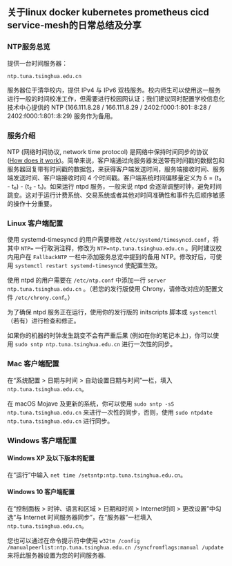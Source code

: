 ## 关于linux docker kubernetes prometheus cicd service-mesh的日常总结及分享



### NTP服务总览

提供一台时间服务器：

```
ntp.tuna.tsinghua.edu.cn
```

服务器位于清华校内，提供 IPv4 与 IPv6 双栈服务。校内师生可以使用这一服务进行一般的时间校准工作，但需要进行校园网认证；我们建议同时配置学校信息化技术中心提供的 NTP (166.111.8.28 / 166.111.8.29 / 2402:f000:1:801::8:28 / 2402:f000:1:801::8:29) 服务作为备用。

### 服务介绍

NTP (网络时间协议, network time protocol) 是网络中保持时间同步的协议 ([How does it work](http://www.ntp.org/ntpfaq/NTP-s-algo.htm))。简单来说，客户端通过向服务器发送带有时间戳的数据包和服务器回复带有时间戳的数据包，来获得客户端发送时间，服务端接收时间、服务端发送时间、客户端接收时间 4 个时间戳。客户端系统时间偏移量定义为 δ = (t₃ - t₀) - (t₂ - t₁)。如果运行 ntpd 服务，一般来说 ntpd 会逐渐调整时钟，避免时间跳变。这对于运行计费系统、交易系统或者其他对时间准确性和事件先后顺序敏感的操作十分重要。

### Linux 客户端配置

使用 systemd-timesyncd 的用户需要修改 `/etc/systemd/timesyncd.conf`，将其中 `NTP=` 一行取消注释，修改为 `NTP=ntp.tuna.tsinghua.edu.cn` 。同时建议校内用户在 `FallbackNTP` 一栏中添加服务总览中提到的备用 NTP。修改好后，可使用 `systemctl restart systemd-timesyncd` 使配置生效。

使用 ntpd 的用户需要在 `/etc/ntp.conf` 中添加一行 `server ntp.tuna.tsinghua.edu.cn` 。（若您的发行版使用 Chrony，请修改对应的配置文件 `/etc/chrony.conf`。）

为了确保 ntpd 服务正在运行，使用你的发行版的 initscripts 脚本或 `systemctl`（若有）进行检查和修正。

如果你的机器的时钟发生跳变不会有严重后果 (例如在你的笔记本上)，你可以使用 `sudo sntp ntp.tuna.tsinghua.edu.cn` 进行一次性的同步。

### Mac 客户端配置

在“系统配置 > 日期与时间 > 自动设置日期与时间”一栏，填入 `ntp.tuna.tsinghua.edu.cn`。

在 macOS Mojave 及更新的系统，你可以使用 `sudo sntp -sS ntp.tuna.tsinghua.edu.cn` 来进行一次性的同步，否则，使用 `sudo ntpdate ntp.tuna.tsinghua.edu.cn` 进行同步。

### Windows 客户端配置

#### Windows XP 及以下版本的配置

在“运行”中输入 `net time /setsntp:ntp.tuna.tsinghua.edu.cn`。

#### Windows 10 客户端配置

在“控制面板 > 时钟、语言和区域 > 日期和时间 > Internet时间 > 更改设置”中勾选“与 Internet 时间服务器同步”，在“服务器”一栏填入 `ntp.tuna.tsinghua.edu.cn`。

您也可以通过在命令提示符中使用 `w32tm /config /manualpeerlist:ntp.tuna.tsinghua.edu.cn /syncfromflags:manual /update` 来将此服务器设置为您的时间服务器.
